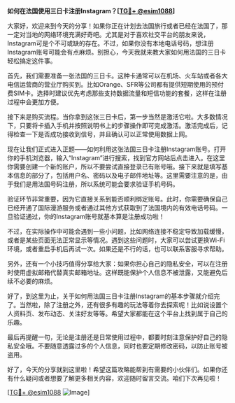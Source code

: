 **如何在法国使用三日卡注册Instagram？[[TG💪+ @esim1088](https://t.me/s/esim1088)]**

大家好，欢迎来到今天的分享！如果你正在计划去法国旅行或者已经在法国了，那一定对当地的网络环境充满好奇吧。尤其是对于喜欢社交平台的朋友来说，Instagram可是个不可或缺的存在。不过，如果你没有本地电话号码，想注册Instagram账号可能会有点麻烦。别担心，今天我就来教大家如何用法国的三日卡轻松搞定这件事。

首先，我们需要准备一张法国的三日卡。这种卡通常可以在机场、火车站或者各大电信运营商的营业厅购买到。比如Orange、SFR等公司都有提供短期使用的预付费SIM卡。选择时建议优先考虑那些支持数据流量和短信功能的套餐，这样在注册过程中会更加方便。

接下来是购买流程。当你拿到这张三日卡后，第一步当然是激活它啦。大多数情况下，只要将卡插入手机并按照说明书上的步骤操作即可完成激活。激活完成后，记得检查一下是否成功接收到信号，并且确认可以正常使用数据上网。

现在让我们正式进入正题——如何利用这张法国三日卡注册Instagram账号。打开你的手机浏览器，输入“Instagram”进行搜索，找到官方网站后点击进入。在这里你需要创建一个新的账户，所以不要尝试直接登录已有账号哦。接下来就是填写基本信息的部分了，包括用户名、密码以及电子邮件地址等。这里需要注意的是，由于我们是用法国号码注册，所以系统可能会要求验证手机号码。

验证环节非常重要，因为它直接关系到能否顺利绑定账号。此时，你需要确保自己已经开通了国际漫游服务或者通过其他方式获取到了法国境内的有效电话号码。一旦验证通过，你的Instagram账号就基本算是注册成功啦！

不过，在实际操作中可能会遇到一些小问题，比如网络连接不稳定导致加载缓慢，或者是某些页面无法正常显示等情况。遇到这些问题时，大家可以尝试更换Wi-Fi环境，或者重启手机后再试一次。如果还是不行的话，也可以联系客服寻求帮助。

另外，还有一个小技巧值得分享给大家：如果你担心自己的隐私安全，可以在注册时使用虚拟邮箱代替真实邮箱地址。这样既能保护个人信息不被泄露，又能避免后续不必要的麻烦。

好了，到这里为止，关于如何用法国三日卡注册Instagram的基本步骤就介绍完了。当然啦，除了注册之外，还有很多有趣的玩法等着你去探索呢！比如说设置个人资料页、发布动态、关注好友等等。希望大家都能在这个平台上找到属于自己的乐趣。

最后再提醒一句，无论是注册还是日常使用过程中，都要时刻注意保护好自己的隐私安全哦。不要随意透露过多的个人信息，同时也要定期修改密码，以防止账号被盗用。

好了，今天的分享就到这里啦！希望这篇攻略能帮到有需要的小伙伴们。如果你还有什么疑问或者想要了解更多相关内容，欢迎随时留言交流。咱们下次再见啦！

[[TG💪+ @esim1088](https://t.me/s/esim1088) ![Image](https://i.postimg.cc/4NQfJmqS/Snipaste-2025-05-13-00-14-12.png)]